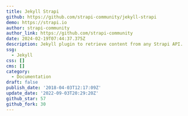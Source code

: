 ```yaml
---
title: Jekyll Strapi
github: https://github.com/strapi-community/jekyll-strapi
demo: https://strapi.io
author: strapi-community
author_link: https://github.com/strapi-community
date: 2024-02-19T07:44:37.375Z
description: Jekyll plugin to retrieve content from any Strapi API.
ssg:
  - Jekyll
css: []
cms: []
category:
  - Documentation
draft: false
publish_date: '2018-04-03T12:17:09Z'
update_date: '2022-09-03T20:29:20Z'
github_star: 57
github_fork: 30
---
```

